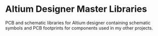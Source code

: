 # Altium Designer Master Libraries
PCB and schematic libraries for Altium designer containing schematic symbols and PCB footprints for components used in my other projects.
